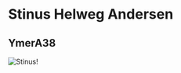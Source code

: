 # Stinus Helweg Andersen
## YmerA38
![Stinus!](C:\Users\stinu\OneDrive\Billeder\stinus.jpg "Stinus")
